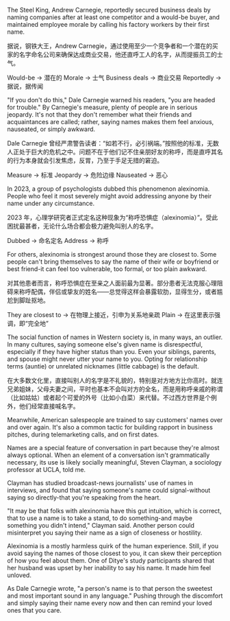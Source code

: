 The Steel King, Andrew Carnegie, reportedly secured business deals by naming companies after at least one competitor and a would-be buyer, and maintained employee morale by calling his factory workers by their first name.

据说，钢铁大王，Andrew Carnegie，通过使用至少一个竞争者和一个潜在的买家的名字命名公司来确保达成商业交易，他还直呼工人的名字，从而提振员工的士气。 

Would-be -> 潜在的
Morale -> 士气
Business deals -> 商业交易
Reportedly -> 据说，据传闻


"If you don't do this," Dale Carnegie warned his readers, "you are headed for trouble." By Carnegie's measure, plenty of people are in serious jeopardy. It's not that they don't remember what their friends and acquaintances are called; rather, saying names makes them feel anxious, nauseated, or simply awkward.

Dale Carnegie 曾经严肃警告读者：“如若不行，必引祸端。”按照他的标准，无数人正处于巨大的危机之中。问题不在于他们记不住亲朋好友的称呼，而是直呼其名的行为本身就会引发焦虑，反胃，乃至于手足无措的窘迫。

Measure -> 标准
Jeopardy -> 危险边缘
Nauseated -> 恶心

In 2023, a group of psychologists dubbed this phenomenon alexinomia. People who feel it most severely might avoid addressing anyone by their name under any circumstance.

2023 年，心理学研究者正式定名这种现象为“称呼恐惧症（alexinomia）”。受此困扰最甚者，无论什么场合都会极力避免叫别人的名字。

Dubbed -> 命名定名
Address -> 称呼

For others, alexinomia is strongest around those they are closest to. Some people can't bring themselves to say the name of their wife or boyfriend or best friend-it can feel too vulnerable, too formal, or too plain awkward.

对其他患者而言，称呼恐惧症在至亲之人面前最为显著。部分患者无法克服心理阻碍来称呼配偶，伴侣或挚友的姓名——总觉得这样会暴露软肋，显得生分，或者尴尬到脚趾抠地。

They are closest to -> 在物理上接近，引申为关系地亲疏
Plain -> 在这里表示强调，即“完全地”

The social function of names in Western society is, in many ways, an outlier. In many cultures, saying someone else's given name is disrespectful, especially if they have higher status than you. Even your siblings, parents, and spouse might never utter your name to you. Opting for relationship terms (auntie) or unrelated nicknames (little cabbage) is the default.

在大多数文化里，直接叫别人的名字是不礼貌的，特别是对方地方比你高时。就连兄弟姐妹，父母夫妻之间，平时也基本不会叫对方的全名，而是用称呼亲戚的称谓（比如姑姑）或者起个可爱的外号（比如小白菜）来代替。不过西方世界是个例外，他们经常直接喊名字。

Meanwhile, American salespeople are trained to say customers' names over and over again. It's also a common tactic for building rapport in business pitches, during telemarketing calls, and on first dates.

Names are a special feature of conversation in part because they're almost always optional. When an element of a conversation isn't grammatically necessary, its use is likely socially meaningful, Steven Clayman, a sociology professor at UCLA, told me.

Clayman has studied broadcast-news journalists' use of names in interviews, and found that saying someone's name could signal-without saying so directly-that you're speaking from the heart.

"It may be that folks with alexinomia have this gut intuition, which is correct, that to use a name is to take a stand, to do something-and maybe something you didn't intend," Clayman said. Another person could misinterpret you saying their name as a sign of closeness or hostility.

Alexinomia is a mostly harmless quirk of the human experience. Still, if you avoid saying the names of those closest to you, it can skew their perception of how you feel about them. One of Ditye's study participants shared that her husband was upset by her inability to say his name. It made him feel unloved.

As Dale Carnegie wrote, "a person's name is to that person the sweetest and most important sound in any language." Pushing through the discomfort and simply saying their name every now and then can remind your loved ones that you care.